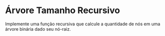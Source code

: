 # Árvore Tamanho Recursivo

Implemente uma função recursiva que calcule a quantidade de nós em uma árvore binária dado seu nó-raiz.
